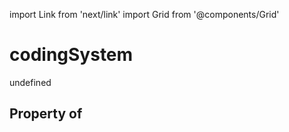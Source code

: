 import Link from 'next/link'
import Grid from '@components/Grid'

# codingSystem

undefined

## Property of



